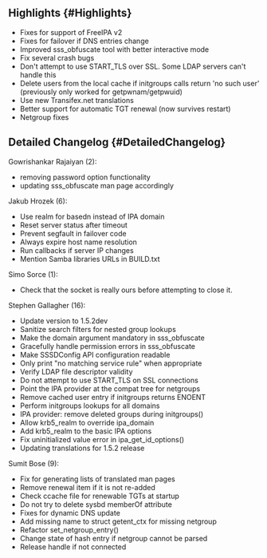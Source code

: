 Highlights {#Highlights}
----------

-   Fixes for support of FreeIPA v2
-   Fixes for failover if DNS entries change
-   Improved sss\_obfuscate tool with better interactive mode
-   Fix several crash bugs
-   Don't attempt to use START\_TLS over SSL. Some LDAP servers can't
    handle this
-   Delete users from the local cache if initgroups calls return 'no
    such user' (previously only worked for getpwnam/getpwuid)
-   Use new Transifex.net translations
-   Better support for automatic TGT renewal (now survives restart)
-   Netgroup fixes

Detailed Changelog {#DetailedChangelog}
------------------

Gowrishankar Rajaiyan (2):

-   removing password option functionality
-   updating sss\_obfuscate man page accordingly

Jakub Hrozek (6):

-   Use realm for basedn instead of IPA domain
-   Reset server status after timeout
-   Prevent segfault in failover code
-   Always expire host name resolution
-   Run callbacks if server IP changes
-   Mention Samba libraries URLs in BUILD.txt

Simo Sorce (1):

-   Check that the socket is really ours before attempting to close it.

Stephen Gallagher (16):

-   Update version to 1.5.2dev
-   Sanitize search filters for nested group lookups
-   Make the domain argument mandatory in sss\_obfuscate
-   Gracefully handle permission errors in sss\_obfuscate
-   Make SSSDConfig API configuration readable
-   Only print "no matching service rule" when appropriate
-   Verify LDAP file descriptor validity
-   Do not attempt to use START\_TLS on SSL connections
-   Point the IPA provider at the compat tree for netgroups
-   Remove cached user entry if initgroups returns ENOENT
-   Perform initgroups lookups for all domains
-   IPA provider: remove deleted groups during initgroups()
-   Allow krb5\_realm to override ipa\_domain
-   Add krb5\_realm to the basic IPA options
-   Fix uninitialized value error in ipa\_get\_id\_options()
-   Updating translations for 1.5.2 release

Sumit Bose (9):

-   Fix for generating lists of translated man pages
-   Remove renewal item if it is not re-added
-   Check ccache file for renewable TGTs at startup
-   Do not try to delete sysbd memberOf attribute
-   Fixes for dynamic DNS update
-   Add missing name to struct getent\_ctx for missing netgroup
-   Refactor set\_netgroup\_entry()
-   Change state of hash entry if netgroup cannot be parsed
-   Release handle if not connected

